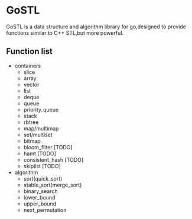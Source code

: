 # GoSTL

GoSTL is a data structure and algorithm library for go,designed to provide functions similar to C++ STL,but more powerful.

## Function list
- containers
    - slice
    - array
    - vector
    - list
    - deque
    - queue
    - priority_queue
    - stack
    - rbtree
    - map/multimap
    - set/multiset
    - bitmap
    - bloom_filter [TODO]
    - hamt [TODO]
    - consistent_hash [TODO] 
    - skiplist [TODO] 
- algorithm
    - sort(quick_sort)
    - stable_sort(merge_sort)
    - binary_search
    - lower_bound
    - upper_bound
    - next_permutation
   